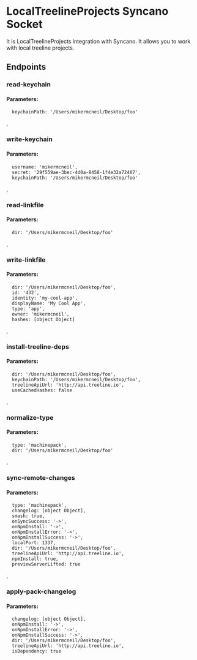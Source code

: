 # LocalTreelineProjects Syncano Socket

It is LocalTreelineProjects integration with Syncano. It allows you to work with local treeline projects.

## Endpoints

### read-keychain

#### Parameters:

      keychainPath: '/Users/mikermcneil/Desktop/foo'

,
### write-keychain

#### Parameters:

      username: 'mikermcneil',
      secret: '29f559ae-3bec-4d0a-8458-1f4e32a72407',
      keychainPath: '/Users/mikermcneil/Desktop/foo'

,
### read-linkfile

#### Parameters:

      dir: '/Users/mikermcneil/Desktop/foo'

,
### write-linkfile

#### Parameters:

      dir: '/Users/mikermcneil/Desktop/foo',
      id: '432',
      identity: 'my-cool-app',
      displayName: 'My Cool App',
      type: 'app',
      owner: 'mikermcneil',
      hashes: [object Object]

,
### install-treeline-deps

#### Parameters:

      dir: '/Users/mikermcneil/Desktop/foo',
      keychainPath: '/Users/mikermcneil/Desktop/foo',
      treelineApiUrl: 'http://api.treeline.io',
      useCachedHashes: false

,
### normalize-type

#### Parameters:

      type: 'machinepack',
      dir: '/Users/mikermcneil/Desktop/foo'

,
### sync-remote-changes

#### Parameters:

      type: 'machinepack',
      changelog: [object Object],
      smash: true,
      onSyncSuccess: '->',
      onNpmInstall: '->',
      onNpmInstallError: '->',
      onNpmInstallSuccess: '->',
      localPort: 1337,
      dir: '/Users/mikermcneil/Desktop/foo',
      treelineApiUrl: 'http://api.treeline.io',
      npmInstall: true,
      previewServerLifted: true

,
### apply-pack-changelog

#### Parameters:

      changelog: [object Object],
      onNpmInstall: '->',
      onNpmInstallError: '->',
      onNpmInstallSuccess: '->',
      dir: '/Users/mikermcneil/Desktop/foo',
      treelineApiUrl: 'http://api.treeline.io',
      isDependency: true

